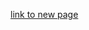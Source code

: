 <script src="https://code.jquery.com/jquery-3.2.1.min.js"></script>
<script src="/demo.js"></script>

<script></script>

[link to new page](newpages.md)

<html>
  <head>
    <script>
    $(function(){
      $("#includedContent").load("b.html");
    });
    </script>
  </head>

  <body>
     <div id="includedContent"></div>
  </body>
</html>
